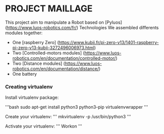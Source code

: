 # PROJECT MAILLAGE

This project aim to manipulate a Robot based on [Pyluos] (https://www.luos-robotics.com/fr/) Technologies
We assembled differents modules together: 
- One [raspberry Zero] (https://www.kubii.fr/pi-zero-v13/1401-raspberry-pi-zero-v13-kubii-3272496006973.html)
- Two [Controlled-motors modules] (https://www.luos-robotics.com/en/documentation/controlled-motor/)
- Two [Distance modules] (https://www.luos-robotics.com/en/documentation/distance/)
- One battery

### Creating virtualenv

Install virtualenv package:

'''bash
sudo apt-get install python3 python3-pip virtualenvwrapper
'''

Create your virtualenv:
'''
mkvirtualenv -p /usr/bin/python3 <venv-name>
'''

Activate your virtualenv:
'''
Workon <venv-name>
'''



